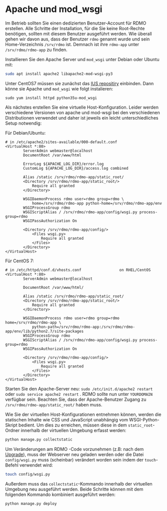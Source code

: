 # Apache und mod_wsgi

Im Betrieb sollten Sie einen dedizierten Benutzer-Account für RDMO erstellen. Alle Schritte der Installation, für die Sie keine Root-Rechte benötigen, sollten mit diesem Benutzer ausgeführt werden. Wie überall gehen wir davon aus, dass der Benutzer `rdmo` genannt wurde und sein Home-Verzeichnis `/srv/rdmo` ist. Demnach ist ihre `rdmo-app` unter `/srv/rdmo/rdmo-app` zu finden.

Installieren Sie den Apache Server und `mod_wsgi` unter Debian oder Ubuntu mit:

```bash
sudo apt install apache2 libapache2-mod-wsgi-py3
```

Unter CentOS7 müssen sie zunächst das [IUS repositiry](https://ius.io/) einbinden. Dann könne sie Apache und `mod_wsgi` wie folgt instalieren:

```
sudo yum install httpd python35u-mod_wsgi
```

Als nächstes erstellen Sie eine virtuelle Host-Konfiguration. Leider werden verschiedene Versionen von apache und mod-wsgi bei den verschiedenen Distributionen verwendet und daher ist jeweils ein leicht unterschiedliches Setup notwendig:

Für Debian/Ubuntu:

```
# in /etc/apache2/sites-available/000-default.conf
<VirtualHost *:80>
        ServerAdmin webmaster@localhost
        DocumentRoot /var/www/html

        ErrorLog ${APACHE_LOG_DIR}/error.log
        CustomLog ${APACHE_LOG_DIR}/access.log combined

        Alias /static /srv/rdmo/rdmo-app/static_root/
        <Directory /srv/rdmo/rdmo-app/static_root/>
            Require all granted
        </Directory>

        WSGIDaemonProcess rdmo user=rdmo group=rdmo \
            home=/srv/rdmo/rdmo-app python-home=/srv/rdmo/rdmo-app/env
        WSGIProcessGroup rdmo
        WSGIScriptAlias / /srv/rdmo/rdmo-app/config/wsgi.py process-group=rdmo
        WSGIPassAuthorization On

        <Directory /srv/rdmo/rdmo-app/config/>
            <Files wsgi.py>
                Require all granted
            </Files>
        </Directory>
</VirtualHost>
```

Für CentOS 7:

```
# in /etc/httpd/conf.d/vhosts.conf                 on RHEL/CentOS
<VirtualHost *:80>
        ServerAdmin webmaster@localhost

        DocumentRoot /var/www/html/

        Alias /static /srv/rdmo/rdmo-app/static_root/
        <Directory /srv/rdmo/rdmo-app/static_root/>
            Require all granted
        </Directory>

        WSGIDaemonProcess rdmo user=rdmo group=rdmo home=/srv/rdmo/rdmo-app \
            python-path=/srv/rdmo/rdmo-app:/srv/rdmo/rdmo-app/env/lib/python2.7/site-packages
        WSGIProcessGroup rdmo
        WSGIScriptAlias / /srv/rdmo/rdmo-app/config/wsgi.py process-group=rdmo
        WSGIPassAuthorization On

        <Directory /srv/rdmo/rdmo-app/config/>
            <Files wsgi.py>
                Require all granted
            </Files>
        </Directory>
</VirtualHost>
```

Starten Sie den Apache-Server neu: `sudo /etc/init.d/apache2 restart` oder `sudo service apache2 restart` . RDMO sollte nun unter `YOURDOMAIN` verfügbar sein. Beachten Sie, dass der Apache-Benutzer Zugang zu `/srv/rdmo/rdmo-app/static_root/` haben muss.

Wie Sie der virtuellen Host-Konfigurationen entnehmen können, werden die statischen Inhalte wie CSS und JavaScript unabhängig vom WSGI-Python-Skript bedient. Um dies zu erreichen, müssen diese in dem `static_root`-Ordner innerhalb der virtuellen Umgebung erfasst werden:

```bash
python manage.py collectstatic
```

Um Veränderungen am RDMO -Code vorzunehmen (z.B: nach dem [Upgrade](../upgrade/index.html)), muss der Webserver neu geladen werden oder die Datei `config/wsgi.py` muss (scheinbar) verändert worden sein indem der `touch`-Befehl verwendet wird:

```bash
touch config/wsgi.py
```

Außerdem muss das `collectstatic`-Kommando innerhalb der virtuellen Umgebung neu ausgeführt werden. Beide Schritte können mit dem folgenden Kommando kombiniert ausgeführt werden:

```bash
python manage.py deploy
```

